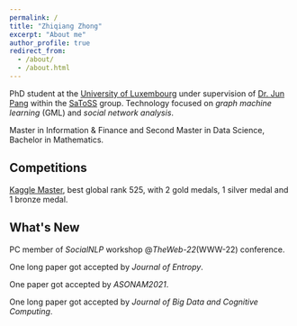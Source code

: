 ```yaml
---
permalink: /
title: "Zhiqiang Zhong"
excerpt: "About me"
author_profile: true
redirect_from: 
  - /about/
  - /about.html
---
```


PhD student at the [University of Luxembourg](https://wwwen.uni.lu/) under supervision of [Dr. Jun Pang](http://satoss.uni.lu/members/jun/) within the [SaToSS](http://satoss.uni.lu/) group. 
Technology focused on *graph machine learning* (GML) and *social network analysis*.

Master in Information & Finance and Second Master in Data Science, Bachelor in Mathematics.

## Competitions
[Kaggle Master](https://www.kaggle.com/zhiqiangzhong), best global rank 525, with 2 gold medals, 1 silver medal and 1 bronze medal. 

## What's New
PC member of *SocialNLP* workshop @*TheWeb-22*(WWW-22) conference.

One long paper got accepted by *Journal of Entropy*.

One paper got accepted by *ASONAM2021*. 

One long paper got accepted by *Journal of Big Data and Cognitive Computing*.
